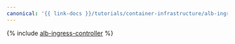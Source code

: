 ```yaml
---
canonical: '{{ link-docs }}/tutorials/container-infrastructure/alb-ingress-controller'
---
```


{% include [alb-ingress-controller](../../_tutorials/k8s/alb-ingress-controller.md) %}
